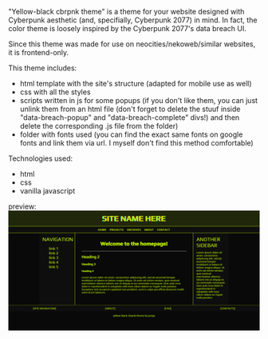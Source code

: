 "Yellow-black cbrpnk theme" is a theme for your website designed with Cyberpunk aesthetic (and, specifially, Cyberpunk 2077) in mind.
In fact, the color theme is loosely inspired by the Cyberpunk 2077's data breach UI.

Since this theme was made for use on neocities/nekoweb/similar websites, it is frontend-only.

This theme includes:
- html template with the site's structure (adapted for mobile use as well)
- css with all the styles
- scripts written in js for some popups (if you don't like them, you can just unlink them from an html file (don't forget to delete the stuuf inside "data-breach-popup" and "data-breach-complete" divs!) and then delete the corresponding .js file from the folder)
- folder with fonts used (you can find the exact same fonts on google fonts and link them via url. I myself don't find this method comfortable)

Technologies used:
- html
- css
- vanilla javascript

preview:
![preview](preview.jpg)